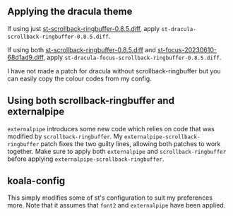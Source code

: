 ## Applying the dracula theme
If using just [st-scrollback-ringbuffer-0.8.5.diff](https://st.suckless.org/patches/scrollback/st-scrollback-ringbuffer-0.8.5.diff), apply `st-dracula-scrollback-ringbuffer-0.8.5.diff`.

If using both [st-scrollback-ringbuffer-0.8.5.diff](https://st.suckless.org/patches/scrollback/st-scrollback-ringbuffer-0.8.5.diff) and [st-focus-20230610-68d1ad9.diff](https://st.suckless.org/patches/alpha_focus_highlight/st-focus-20230610-68d1ad9.diff), apply `st-dracula-focus-scrollback-ringbuffer-0.8.5.diff`.

I have not made a patch for dracula without scrollback-ringbuffer but you can easily copy the colour codes from my config.

## Using both scrollback-ringbuffer and externalpipe
`externalpipe` introduces some new code which relies on code that was modified by `scrollback-ringbuffer`.
My `externalpipe-scrollback-ringbuffer` patch fixes the two guilty lines, allowing both patches to work together.
Make sure to apply both `externalpipe` and `scrollback-ringbuffer` before applying `externalpipe-scrollback-ringbuffer`.

## koala-config
This simply modifies some of st's configuration to suit my preferences more. Note that it assumes that `font2` and `externalpipe`  have been applied.
